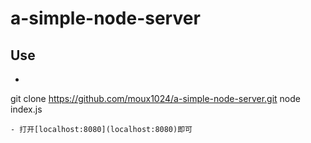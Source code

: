 # a-simple-node-server
## Use
- ```bash
git clone https://github.com/moux1024/a-simple-node-server.git
node index.js
```
- 打开[localhost:8080](localhost:8080)即可
